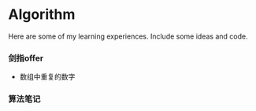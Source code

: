 # Algorithm
Here are some of my learning experiences. Include some ideas and code.

### 剑指offer
+ 数组中重复的数字

### 算法笔记
